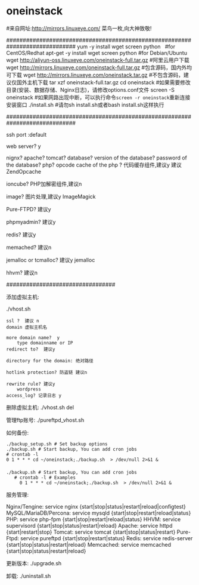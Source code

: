 # oneinstack
#来自网址:http://mirrors.linuxeye.com/
菜鸟一枚,向大神致敬!

#############################################################################
yum -y install wget screen python   #for CentOS/Redhat
apt-get -y install wget screen python  #for Debian/Ubuntu
wget http://aliyun-oss.linuxeye.com/oneinstack-full.tar.gz    #阿里云用户下载
wget http://mirrors.linuxeye.com/oneinstack-full.tar.gz    #包含源码，国内外均可下载
wget http://mirrors.linuxeye.com/oneinstack.tar.gz    #不包含源码，建议仅国外主机下载
tar xzf oneinstack-full.tar.gz
cd oneinstack    #如果需要修改目录(安装、数据存储、Nginx日志)，请修改options.conf文件
screen -S oneinstack    #如果网路出现中断，可以执行命令`screen -r oneinstack`重新连接安装窗口
./install.sh     #请勿sh install.sh或者bash install.sh这样执行

#############################################################################


ssh port :default

web server? y

nignx?
apache?
tomcat?
database?
	version of the database?
	password of the database?
php?
opcode cache of the php ?  代码缓存组件,建议y
	建议ZendOpcache

ioncube? PHP加解密组件,建议n

image? 图片处理,建议y ImageMagick

Pure-FTPD? 建议y

phpmyadmin? 建议y

redis? 建议y

memached? 建议n

jemalloc or tcmalloc?  建议y jemalloc

hhvm? 建议n

#################################

添加虚拟主机:

./vhost.sh

	ssl ?  建议 n
	domain 虚拟主机名

	more domain name?  y
		type domainname or IP 
	redirect to?  建议y

	directory for the domain: 绝对路径

	hotlink protection? 防盗链 建议n

	rewrite rule? 建议y
		wordpress
	access_log? 记录日志 y

删除虚拟主机:
./vhost.sh del

管理ftp账号:
./pureftpd_vhost.sh

如何备份:

```
./backup_setup.sh # Set backup options 
./backup.sh # Start backup, You can add cron jobs
# crontab -l
0 1 * * * cd ~/oneinstack;./backup.sh  > /dev/null 2>&1 &
```
####
```
./backup.sh # Start backup, You can add cron jobs
   # crontab -l # Examples 
     0 1 * * * cd ~/oneinstack;./backup.sh  > /dev/null 2>&1 &
```
服务管理:

Nginx/Tengine:
   service nginx {start|stop|status|restart|reload|configtest}
MySQL/MariaDB/Percona:
   service mysqld {start|stop|restart|reload|status}
PHP:
   service php-fpm {start|stop|restart|reload|status}
HHVM:
   service supervisord {start|stop|status|restart|reload}
Apache:
service httpd {start|restart|stop}
Tomcat:
service tomcat {start|stop|status|restart}
Pure-Ftpd:
   service pureftpd {start|stop|restart|status}
Redis:
   service redis-server {start|stop|status|restart|reload}
Memcached:
   service memcached {start|stop|status|restart|reload}

更新版本:
./upgrade.sh

卸载:
./uninstall.sh
